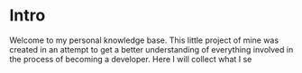 # Intro

Welcome to my personal knowledge base. This little project of mine was created in an attempt to get a better understanding of everything involved in the process of becoming a developer. 
Here I will collect what I se
<!--stackedit_data:
eyJoaXN0b3J5IjpbNTgyMTA2NjM0XX0=
-->